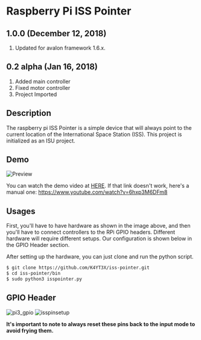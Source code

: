 # Raspberry Pi ISS Pointer

## 1.0.0 (December 12, 2018)

1. Updated for avalon framework 1.6.x.

## 0.2 alpha (Jan 16, 2018)

1. Added main controller
1. Fixed motor controller
1. Project Imported

## Description

The raspberry pi ISS Pointer is a simple device that will always point to the current location of the International Space Station (ISS).
This project is initialized as an ISU project.

## Demo

![Preview](https://img.youtube.com/vi/6hxp3M6DFm8/maxresdefault.jpg)

You can watch the demo video at [HERE](https://www.youtube.com/watch?v=6hxp3M6DFm8). If that link doesn't work, here's a manual one: https://www.youtube.com/watch?v=6hxp3M6DFm8

## Usages

First, you'll have to have hardware as shown in the image above, and then you'll have to connect controllers to the RPi GPIO headers. Different hardware will require different setups. Our configuration is shown below in the GPIO Header section.

After setting up the hardware, you can just clone and run the python script.

```bash
$ git clone https://github.com/K4YT3X/iss-pointer.git
$ cd iss-pointer/bin
$ sudo python3 isspointer.py
```

## GPIO Header

![pi3_gpio](https://user-images.githubusercontent.com/21986859/34141154-78ec6628-e44d-11e7-8ef6-7ffcb87f79a1.png)
![isspinsetup](https://user-images.githubusercontent.com/21986859/35024318-d426e93e-fb0c-11e7-8e15-41f8bb0b7db9.png)

**It's important to note to always reset these pins back to the input mode to avoid
frying them.**
